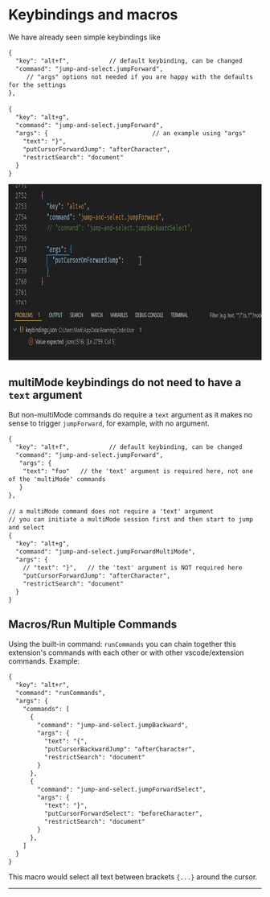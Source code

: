 # Keybindings and macros

We have already seen simple keybindings like

```jsonc
{
  "key": "alt+f",           // default keybinding, can be changed
  "command": "jump-and-select.jumpForward",
     // "args" options not needed if you are happy with the defaults for the settings
},

{
  "key": "alt+g",           
  "command": "jump-and-select.jumpForward",
  "args": {                             // an example using "args"
    "text": "}",
    "putCursorForwardJump": "afterCharacter",
    "restrictSearch": "document"
  }
}
```

<img src="https://github.com/ArturoDent/jump-and-select/blob/main/images/keybindingCompletions.gif?raw=true" width="850" height="350" alt="Intellisense completion for keybindings"/>

## multiMode keybindings do not need to have a `text` argument

But non-multiMode commands do require a `text` argument as it makes no sense to trigger `jumpForward`, for example, with no argument.

```jsonc
{
  "key": "alt+f",           // default keybinding, can be changed
  "command": "jump-and-select.jumpForward",
   "args": {
    "text": "foo"   // the 'text' argument is required here, not one of the 'multiMode' commands
   }
},

// a multiMode command does not require a 'text' argument
// you can initiate a multiMode session first and then start to jump and select
{
  "key": "alt+g",
  "command": "jump-and-select.jumpForwardMultiMode",
  "args": {
    // "text": "}",   // the 'text' argument is NOT required here
    "putCursorForwardJump": "afterCharacter",
    "restrictSearch": "document"
  }
}
```

## Macros/Run Multiple Commands

Using the built-in command: `runCommands` you can chain together this extension's commands with each other or with other vscode/extension commands.  Example:

```jsonc
{
  "key": "alt+r",
  "command": "runCommands",
  "args": {
    "commands": [
      {
        "command": "jump-and-select.jumpBackward",
        "args": {
          "text": "{",
          "putCursorBackwardJump": "afterCharacter",
          "restrictSearch": "document"
        }
      },
      {
        "command": "jump-and-select.jumpForwardSelect",
        "args": {
          "text": "}",
          "putCursorForwardSelect": "beforeCharacter",
          "restrictSearch": "document"
        }
      },
    ]
  }
}
```

This macro would select all text between brackets `{...}` around the cursor.  

-------------
